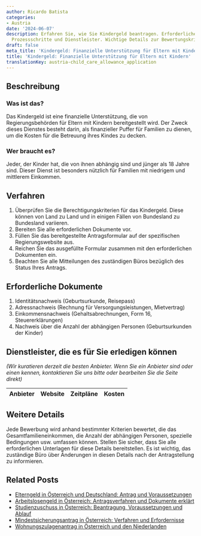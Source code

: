 ```yaml
---
author: Ricardo Batista
categories:
- Austria
date: '2024-06-07'
description: Erfahren Sie, wie Sie Kindergeld beantragen. Erforderliche Dokumente,
  Prozessschritte und Dienstleister. Wichtige Details zur Bewertungskriterien beachten.
draft: false
meta_title: 'Kindergeld: Finanzielle Unterstützung für Eltern mit Kindern'
title: 'Kindergeld: Finanzielle Unterstützung für Eltern mit Kindern'
translationKey: austria-child_care_allowance_application
---
```



## Beschreibung
### Was ist das?
Das Kindergeld ist eine finanzielle Unterstützung, die von Regierungsbehörden für Eltern mit Kindern bereitgestellt wird. Der Zweck dieses Dienstes besteht darin, als finanzieller Puffer für Familien zu dienen, um die Kosten für die Betreuung ihres Kindes zu decken.

### Wer braucht es?
Jeder, der Kinder hat, die von ihnen abhängig sind und jünger als 18 Jahre sind. Dieser Dienst ist besonders nützlich für Familien mit niedrigem und mittlerem Einkommen.

## Verfahren
1. Überprüfen Sie die Berechtigungskriterien für das Kindergeld. Diese können von Land zu Land und in einigen Fällen von Bundesland zu Bundesland variieren.
2. Bereiten Sie alle erforderlichen Dokumente vor.
3. Füllen Sie das bereitgestellte Antragsformular auf der spezifischen Regierungswebsite aus.
4. Reichen Sie das ausgefüllte Formular zusammen mit den erforderlichen Dokumenten ein.
5. Beachten Sie alle Mitteilungen des zuständigen Büros bezüglich des Status Ihres Antrags.

## Erforderliche Dokumente
1. Identitätsnachweis (Geburtsurkunde, Reisepass)
2. Adressnachweis (Rechnung für Versorgungsleistungen, Mietvertrag)
3. Einkommensnachweis (Gehaltsabrechnungen, Form 16, Steuererklärungen)
4. Nachweis über die Anzahl der abhängigen Personen (Geburtsurkunden der Kinder)

## Dienstleister, die es für Sie erledigen können

_(Wir kuratieren derzeit die besten Anbieter. Wenn Sie ein Anbieter sind oder einen kennen, kontaktieren Sie uns bitte oder bearbeiten Sie die Seite direkt)_

| Anbieter | Website | Zeitpläne | Kosten |
| --------------- | --------------- | :-------------: | :-------------: |

## Weitere Details
Jede Bewerbung wird anhand bestimmter Kriterien bewertet, die das Gesamtfamilieneinkommen, die Anzahl der abhängigen Personen, spezielle Bedingungen usw. umfassen können. Stellen Sie sicher, dass Sie alle erforderlichen Unterlagen für diese Details bereitstellen. Es ist wichtig, das zuständige Büro über Änderungen in diesen Details nach der Antragstellung zu informieren.
## Related Posts

- [Elterngeld in Österreich und Deutschland: Antrag und Voraussetzungen](https://tramitit.com/de/guides/austria/elternbeihilfe_beantragen/)
- [Arbeitslosengeld in Österreich: Antragsverfahren und Dokumente erklärt](https://tramitit.com/de/guides/austria/antrag_auf_arbeitslosengeld/)
- [Studienzuschuss in Österreich: Beantragung, Voraussetzungen und Ablauf](https://tramitit.com/de/guides/austria/antrag_auf_studienbeihilfe/)
- [Mindestsicherungsantrag in Österreich: Verfahren und Erfordernisse](https://tramitit.com/de/guides/austria/antrag_auf_mindestsicherung/)
- [Wohnungszulagenantrag in Österreich und den Niederlanden](https://tramitit.com/de/guides/austria/wohnbeihilfe_beantragen/)